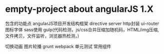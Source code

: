 # empty-project about angularJS 1.X
包含的功能点
angularJS项目开发结构框架
directive
server
http封装
ui-router
图标字体
sass使用
gulp(代码检测，js/css合并压缩加随机码，HTML/img压缩,文件拷贝，文件监听，浏览器热检测，)


切换动画
图片轮播
grunt
webpack
单元测试
常用组件
   